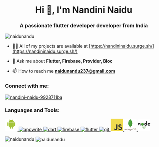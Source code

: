 <h1 align="center">Hi 👋, I'm Nandini Naidu</h1>
<h3 align="center">A passionate flutter developer developer from India</h3>

<p align="left"> <img src="https://komarev.com/ghpvc/?username=naidunandu&label=Profile%20views&color=0e75b6&style=flat" alt="naidunandu" /> </p>

- 👨‍💻 All of my projects are available at [https://nandininaidu.surge.sh/](https://nandininaidu.surge.sh/)

- 💬 Ask me about **Flutter, Firebase, Provider, Bloc**

- 📫 How to reach me **naidunandu237@gmail.com**

<h3 align="left">Connect with me:</h3>
<p align="left">
<a href="https://linkedin.com/in/nandini-naidu-9928711ba" target="blank"><img align="center" src="https://raw.githubusercontent.com/rahuldkjain/github-profile-readme-generator/master/src/images/icons/Social/linked-in-alt.svg" alt="nandini-naidu-9928711ba" height="30" width="40" /></a>
</p>

<h3 align="left">Languages and Tools:</h3>
<p align="left"> <a href="https://developer.android.com" target="_blank" rel="noreferrer"> <img src="https://raw.githubusercontent.com/devicons/devicon/master/icons/android/android-original-wordmark.svg" alt="android" width="40" height="40"/> </a> <a href="https://appwrite.io" target="_blank" rel="noreferrer"> <img src="https://www.vectorlogo.zone/logos/appwriteio/appwriteio-icon.svg" alt="appwrite" width="40" height="40"/> </a> <a href="https://dart.dev" target="_blank" rel="noreferrer"> <img src="https://www.vectorlogo.zone/logos/dartlang/dartlang-icon.svg" alt="dart" width="40" height="40"/> </a> <a href="https://firebase.google.com/" target="_blank" rel="noreferrer"> <img src="https://www.vectorlogo.zone/logos/firebase/firebase-icon.svg" alt="firebase" width="40" height="40"/> </a> <a href="https://flutter.dev" target="_blank" rel="noreferrer"> <img src="https://www.vectorlogo.zone/logos/flutterio/flutterio-icon.svg" alt="flutter" width="40" height="40"/> </a> <a href="https://git-scm.com/" target="_blank" rel="noreferrer"> <img src="https://www.vectorlogo.zone/logos/git-scm/git-scm-icon.svg" alt="git" width="40" height="40"/> </a> <a href="https://developer.mozilla.org/en-US/docs/Web/JavaScript" target="_blank" rel="noreferrer"> <img src="https://raw.githubusercontent.com/devicons/devicon/master/icons/javascript/javascript-original.svg" alt="javascript" width="40" height="40"/> </a> <a href="https://www.mongodb.com/" target="_blank" rel="noreferrer"> <img src="https://raw.githubusercontent.com/devicons/devicon/master/icons/mongodb/mongodb-original-wordmark.svg" alt="mongodb" width="40" height="40"/> </a> <a href="https://nodejs.org" target="_blank" rel="noreferrer"> <img src="https://raw.githubusercontent.com/devicons/devicon/master/icons/nodejs/nodejs-original-wordmark.svg" alt="nodejs" width="40" height="40"/> </a> </p>

<p><img align="left" src="https://github-readme-stats.vercel.app/api/top-langs?username=naidunandu&show_icons=true&locale=en&layout=compact" alt="naidunandu" /></p>

<p>&nbsp;<img align="center" src="https://github-readme-stats.vercel.app/api?username=naidunandu&show_icons=true&locale=en" alt="naidunandu" /></p>
